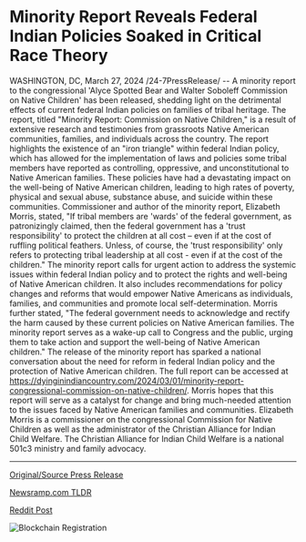 # Minority Report Reveals Federal Indian Policies Soaked in Critical Race Theory

WASHINGTON, DC, March 27, 2024 /24-7PressRelease/ -- A minority report to the congressional 'Alyce Spotted Bear and Walter Soboleff Commission on Native Children' has been released, shedding light on the detrimental effects of current federal Indian policies on families of tribal heritage. The report, titled "Minority Report: Commission on Native Children," is a result of extensive research and testimonies from grassroots Native American communities, families, and individuals across the country.   The report highlights the existence of an "iron triangle" within federal Indian policy, which has allowed for the implementation of laws and policies some tribal members have reported as controlling, oppressive, and unconstitutional to Native American families. These policies have had a devastating impact on the well-being of Native American children, leading to high rates of poverty, physical and sexual abuse, substance abuse, and suicide within these communities.  Commissioner and author of the minority report, Elizabeth Morris, stated, "If tribal members are 'wards' of the federal government, as patronizingly claimed, then the federal government has a 'trust responsibility' to protect the children at all cost – even if at the cost of ruffling political feathers. Unless, of course, the 'trust responsibility' only refers to protecting tribal leadership at all cost - even if at the cost of the children."  The minority report calls for urgent action to address the systemic issues within federal Indian policy and to protect the rights and well-being of Native American children. It also includes recommendations for policy changes and reforms that would empower Native Americans as individuals, families, and communities and promote local self-determination.  Morris further stated, "The federal government needs to acknowledge and rectify the harm caused by these current policies on Native American families. The minority report serves as a wake-up call to Congress and the public, urging them to take action and support the well-being of Native American children."  The release of the minority report has sparked a national conversation about the need for reform in federal Indian policy and the protection of Native American children. The full report can be accessed at https://dyinginindiancountry.com/2024/03/01/minority-report-congressional-commission-on-native-children/.  Morris hopes that this report will serve as a catalyst for change and bring much-needed attention to the issues faced by Native American families and communities.  Elizabeth Morris is a commissioner on the congressional Commission for Native Children as well as the administrator of the Christian Alliance for Indian Child Welfare. The Christian Alliance for Indian Child Welfare is a national 501c3 ministry and family advocacy. 

---

[Original/Source Press Release](https://www.24-7pressrelease.com/press-release/509532/minority-report-reveals-federal-indian-policies-soaked-in-critical-race-theory)
                    

[Newsramp.com TLDR](None) 



[Reddit Post](https://www.reddit.com/r/newsramp/comments/1bovu32/new_minority_report_reveals_detrimental_effects/) 



![Blockchain Registration](https://cdn.newsramp.app/24-7PressRelease/qrcode/243/27/beanTgPT.webp)
